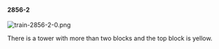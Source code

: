 #### 2856-2
![train-2856-2-0.png](https://github.com/lil-lab/nlvr/raw/master/nlvr/train/images/54/train-2856-2-0.png "train-2856-2-0.png")

There is a tower with more than two blocks and the top block is yellow.